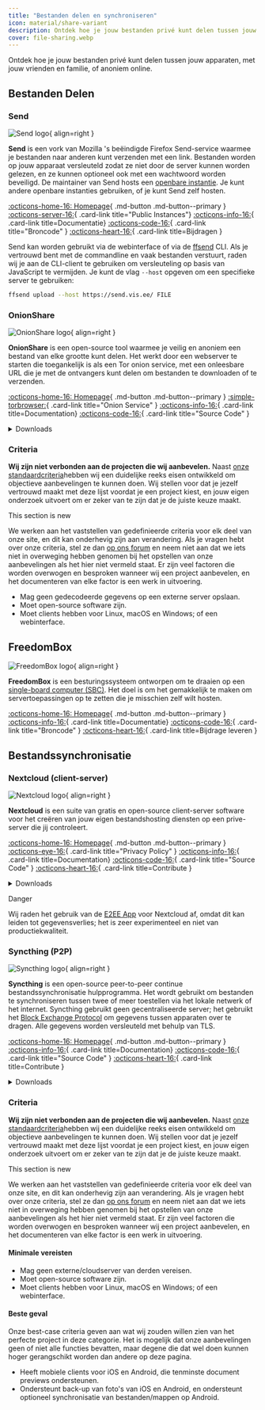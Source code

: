 ```yaml
---
title: "Bestanden delen en synchroniseren"
icon: material/share-variant
description: Ontdek hoe je jouw bestanden privé kunt delen tussen jouw apparaten, met jouw vrienden en familie, of anoniem online.
cover: file-sharing.webp
---
```


Ontdek hoe je jouw bestanden privé kunt delen tussen jouw apparaten, met jouw vrienden en familie, of anoniem online.

## Bestanden Delen

### Send

<div class="admonition recommendation" markdown>

![Send logo](assets/img/file-sharing-sync/send.svg){ align=right }

**Send** is een vork van Mozilla 's beëindigde Firefox Send-service waarmee je bestanden naar anderen kunt verzenden met een link. Bestanden worden op jouw apparaat versleuteld zodat ze niet door de server kunnen worden gelezen, en ze kunnen optioneel ook met een wachtwoord worden beveiligd. De maintainer van Send hosts een [openbare instantie](https://send.vis.ee/). Je kunt andere openbare instanties gebruiken, of je kunt Send zelf hosten.

[:octicons-home-16: Homepage](https://send.vis.ee){ .md-button .md-button--primary }
[:octicons-server-16:](https://github.com/timvisee/send-instances){ .card-link title="Public Instances"}
[:octicons-info-16:](https://github.com/timvisee/send#readme){ .card-link title=Documentatie}
[:octicons-code-16:](https://github.com/timvisee/send){ .card-link title="Broncode" }
[:octicons-heart-16:](https://github.com/sponsors/timvisee){ .card-link title=Bijdragen }

</details>

</div>

Send kan worden gebruikt via de webinterface of via de [ffsend](https://github.com/timvisee/ffsend) CLI. Als je vertrouwd bent met de commandline en vaak bestanden verstuurt, raden wij je aan de CLI-client te gebruiken om versleuteling op basis van JavaScript te vermijden. Je kunt de vlag `--host` opgeven om een specifieke server te gebruiken:

```bash
ffsend upload --host https://send.vis.ee/ FILE
```

### OnionShare

<div class="admonition recommendation" markdown>

![OnionShare logo](assets/img/file-sharing-sync/onionshare.svg){ align=right }

**OnionShare** is een open-source tool waarmee je veilig en anoniem een bestand van elke grootte kunt delen. Het werkt door een webserver te starten die toegankelijk is als een Tor onion service, met een onleesbare URL die je met de ontvangers kunt delen om bestanden te downloaden of te verzenden.

[:octicons-home-16: Homepage](https://onionshare.org){ .md-button .md-button--primary }
[:simple-torbrowser:](http://lldan5gahapx5k7iafb3s4ikijc4ni7gx5iywdflkba5y2ezyg6sjgyd.onion){ .card-link title="Onion Service" }
[:octicons-info-16:](https://docs.onionshare.org){ .card-link title=Documentation}
[:octicons-code-16:](https://github.com/onionshare/onionshare){ .card-link title="Source Code" }

<details class="downloads" markdown>
<summary>Downloads</summary>

- [:simple-windows11: Windows](https://onionshare.org/#download)
- [:simple-apple: macOS](https://onionshare.org/#download)
- [:simple-linux: Linux](https://onionshare.org/#download)

</details>

</div>

### Criteria

**Wij zijn niet verbonden aan de projecten die wij aanbevelen.** Naast [onze standaardcriteria](about/criteria.md)hebben wij een duidelijke reeks eisen ontwikkeld om objectieve aanbevelingen te kunnen doen. Wij stellen voor dat je jezelf vertrouwd maakt met deze lijst voordat je een project kiest, en jouw eigen onderzoek uitvoert om er zeker van te zijn dat je de juiste keuze maakt.

<div class="admonition example" markdown>
<p class="admonition-title">This section is new</p>

We werken aan het vaststellen van gedefinieerde criteria voor elk deel van onze site, en dit kan onderhevig zijn aan verandering. Als je vragen hebt over onze criteria, stel ze dan [op ons forum](https://discuss.privacyguides.net/latest) en neem niet aan dat we iets niet in overweging hebben genomen bij het opstellen van onze aanbevelingen als het hier niet vermeld staat. Er zijn veel factoren die worden overwogen en besproken wanneer wij een project aanbevelen, en het documenteren van elke factor is een werk in uitvoering.

</div>

- Mag geen gedecodeerde gegevens op een externe server opslaan.
- Moet open-source software zijn.
- Moet clients hebben voor Linux, macOS en Windows; of een webinterface.

## FreedomBox

<div class="admonition recommendation" markdown>

![FreedomBox logo](assets/img/file-sharing-sync/freedombox.svg){ align=right }

**FreedomBox** is een besturingssysteem ontworpen om te draaien op een [single-board computer (SBC)](https://en.wikipedia.org/wiki/Single-board_computer). Het doel is om het gemakkelijk te maken om servertoepassingen op te zetten die je misschien zelf wilt hosten.

[:octicons-home-16: Homepage](https://freedombox.org){ .md-button .md-button--primary }
[:octicons-info-16:](https://wiki.debian.org/FreedomBox/Manual){ .card-link title=Documentatie}
[:octicons-code-16:](https://salsa.debian.org/freedombox-team/freedombox){ .card-link title="Broncode" }
[:octicons-heart-16:](https://freedomboxfoundation.org/donate/){ .card-link title=Bijdrage leveren }

</details>

</div>

## Bestandssynchronisatie

### Nextcloud (client-server)

<div class="admonition recommendation" markdown>

![Nextcloud logo](assets/img/productivity/nextcloud.svg){ align=right }

**Nextcloud** is een suite van gratis en open-source client-server software voor het creëren van jouw eigen bestandshosting diensten op een prive-server die jij controleert.

[:octicons-home-16: Homepage](https://nextcloud.com){ .md-button .md-button--primary }
[:octicons-eye-16:](https://nextcloud.com/privacy){ .card-link title="Privacy Policy" }
[:octicons-info-16:](https://nextcloud.com/support/){ .card-link title=Documentation}
[:octicons-code-16:](https://github.com/nextcloud){ .card-link title="Source Code" }
[:octicons-heart-16:](https://nextcloud.com/contribute/){ .card-link title=Contribute }

<details class="downloads" markdown>
<summary>Downloads</summary>

- [:simple-googleplay: Google Play](https://play.google.com/store/apps/details?id=com.nextcloud.client)
- [:simple-appstore: App Store](https://apps.apple.com/app/id1125420102)
- [:simple-github: GitHub](https://github.com/nextcloud/android/releases)
- [:simple-windows11: Windows](https://nextcloud.com/install/#install-clients)
- [:simple-apple: macOS](https://nextcloud.com/install/#install-clients)
- [:simple-linux: Linux](https://nextcloud.com/install/#install-clients)

</details>

</div>

<div class="admonition danger" markdown>
<p class="admonition-title">Danger</p>

Wij raden het gebruik van de [E2EE App](https://apps.nextcloud.com/apps/end_to_end_encryption) voor Nextcloud af, omdat dit kan leiden tot gegevensverlies; het is zeer experimenteel en niet van productiekwaliteit.

</div>

### Syncthing (P2P)

<div class="admonition recommendation" markdown>

![Syncthing logo](assets/img/file-sharing-sync/syncthing.svg){ align=right }

**Syncthing** is een open-source peer-to-peer continue bestandssynchronisatie hulpprogramma. Het wordt gebruikt om bestanden te synchroniseren tussen twee of meer toestellen via het lokale netwerk of het internet. Syncthing gebruikt geen gecentraliseerde server; het gebruikt het [Block Exchange Protocol](https://docs.syncthing.net/specs/bep-v1.html#bep-v1) om gegevens tussen apparaten over te dragen. Alle gegevens worden versleuteld met behulp van TLS.

[:octicons-home-16: Homepage](https://syncthing.net){ .md-button .md-button--primary }
[:octicons-info-16:](https://docs.syncthing.net){ .card-link title=Documentation}
[:octicons-code-16:](https://github.com/syncthing){ .card-link title="Source Code" }
[:octicons-heart-16:](https://syncthing.net/donations/){ .card-link title=Contribute }

<details class="downloads" markdown>
<summary>Downloads</summary>

- [:simple-googleplay: Google Play](https://play.google.com/store/apps/details?id=com.nutomic.syncthingandroid)
- [:simple-windows11: Windows](https://syncthing.net/downloads/)
- [:simple-apple: macOS](https://syncthing.net/downloads/)
- [:simple-linux: Linux](https://syncthing.net/downloads/)
- [:simple-freebsd: FreeBSD](https://syncthing.net/downloads/)

</details>

</div>

### Criteria

**Wij zijn niet verbonden aan de projecten die wij aanbevelen.** Naast [onze standaardcriteria](about/criteria.md)hebben wij een duidelijke reeks eisen ontwikkeld om objectieve aanbevelingen te kunnen doen. Wij stellen voor dat je jezelf vertrouwd maakt met deze lijst voordat je een project kiest, en jouw eigen onderzoek uitvoert om er zeker van te zijn dat je de juiste keuze maakt.

<div class="admonition example" markdown>
<p class="admonition-title">This section is new</p>

We werken aan het vaststellen van gedefinieerde criteria voor elk deel van onze site, en dit kan onderhevig zijn aan verandering. Als je vragen hebt over onze criteria, stel ze dan [op ons forum](https://discuss.privacyguides.net/latest) en neem niet aan dat we iets niet in overweging hebben genomen bij het opstellen van onze aanbevelingen als het hier niet vermeld staat. Er zijn veel factoren die worden overwogen en besproken wanneer wij een project aanbevelen, en het documenteren van elke factor is een werk in uitvoering.

</div>

#### Minimale vereisten

- Mag geen externe/cloudserver van derden vereisen.
- Moet open-source software zijn.
- Moet clients hebben voor Linux, macOS en Windows; of een webinterface.

#### Beste geval

Onze best-case criteria geven aan wat wij zouden willen zien van het perfecte project in deze categorie. Het is mogelijk dat onze aanbevelingen geen of niet alle functies bevatten, maar degene die dat wel doen kunnen hoger gerangschikt worden dan andere op deze pagina.

- Heeft mobiele clients voor iOS en Android, die tenminste document previews ondersteunen.
- Ondersteunt back-up van foto's van iOS en Android, en ondersteunt optioneel synchronisatie van bestanden/mappen op Android.
